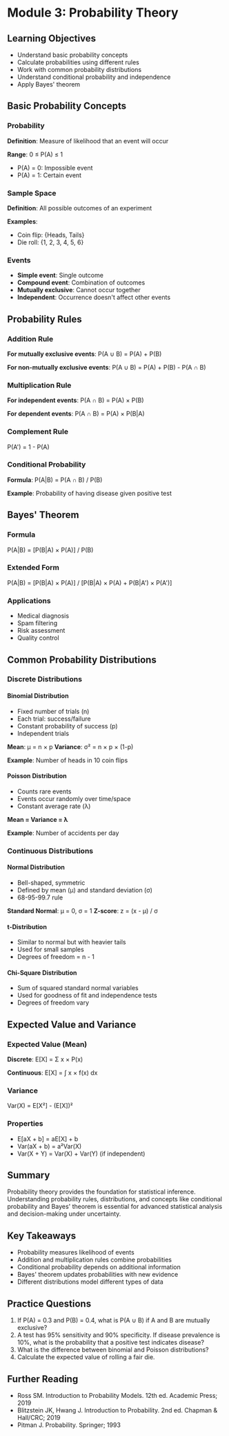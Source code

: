 # Module 3: Probability Theory

## Learning Objectives
- Understand basic probability concepts
- Calculate probabilities using different rules
- Work with common probability distributions
- Understand conditional probability and independence
- Apply Bayes' theorem

## Basic Probability Concepts

### Probability
**Definition**: Measure of likelihood that an event will occur

**Range**: 0 ≤ P(A) ≤ 1
- P(A) = 0: Impossible event
- P(A) = 1: Certain event

### Sample Space
**Definition**: All possible outcomes of an experiment

**Examples**:
- Coin flip: {Heads, Tails}
- Die roll: {1, 2, 3, 4, 5, 6}

### Events
- **Simple event**: Single outcome
- **Compound event**: Combination of outcomes
- **Mutually exclusive**: Cannot occur together
- **Independent**: Occurrence doesn't affect other events

## Probability Rules

### Addition Rule
**For mutually exclusive events**: P(A ∪ B) = P(A) + P(B)

**For non-mutually exclusive events**: P(A ∪ B) = P(A) + P(B) - P(A ∩ B)

### Multiplication Rule
**For independent events**: P(A ∩ B) = P(A) × P(B)

**For dependent events**: P(A ∩ B) = P(A) × P(B|A)

### Complement Rule
P(A') = 1 - P(A)

### Conditional Probability
**Formula**: P(A|B) = P(A ∩ B) / P(B)

**Example**: Probability of having disease given positive test

## Bayes' Theorem

### Formula
P(A|B) = [P(B|A) × P(A)] / P(B)

### Extended Form
P(A|B) = [P(B|A) × P(A)] / [P(B|A) × P(A) + P(B|A') × P(A')]

### Applications
- Medical diagnosis
- Spam filtering
- Risk assessment
- Quality control

## Common Probability Distributions

### Discrete Distributions

#### Binomial Distribution
- Fixed number of trials (n)
- Each trial: success/failure
- Constant probability of success (p)
- Independent trials

**Mean**: μ = n × p
**Variance**: σ² = n × p × (1-p)

**Example**: Number of heads in 10 coin flips

#### Poisson Distribution
- Counts rare events
- Events occur randomly over time/space
- Constant average rate (λ)

**Mean = Variance = λ**

**Example**: Number of accidents per day

### Continuous Distributions

#### Normal Distribution
- Bell-shaped, symmetric
- Defined by mean (μ) and standard deviation (σ)
- 68-95-99.7 rule

**Standard Normal**: μ = 0, σ = 1
**Z-score**: z = (x - μ) / σ

#### t-Distribution
- Similar to normal but with heavier tails
- Used for small samples
- Degrees of freedom = n - 1

#### Chi-Square Distribution
- Sum of squared standard normal variables
- Used for goodness of fit and independence tests
- Degrees of freedom vary

## Expected Value and Variance

### Expected Value (Mean)
**Discrete**: E[X] = Σ x × P(x)

**Continuous**: E[X] = ∫ x × f(x) dx

### Variance
Var(X) = E[X²] - (E[X])²

### Properties
- E[aX + b] = aE[X] + b
- Var(aX + b) = a²Var(X)
- Var(X + Y) = Var(X) + Var(Y) (if independent)

## Summary

Probability theory provides the foundation for statistical inference. Understanding probability rules, distributions, and concepts like conditional probability and Bayes' theorem is essential for advanced statistical analysis and decision-making under uncertainty.

## Key Takeaways
- Probability measures likelihood of events
- Addition and multiplication rules combine probabilities
- Conditional probability depends on additional information
- Bayes' theorem updates probabilities with new evidence
- Different distributions model different types of data

## Practice Questions

1. If P(A) = 0.3 and P(B) = 0.4, what is P(A ∪ B) if A and B are mutually exclusive?
2. A test has 95% sensitivity and 90% specificity. If disease prevalence is 10%, what is the probability that a positive test indicates disease?
3. What is the difference between binomial and Poisson distributions?
4. Calculate the expected value of rolling a fair die.

## Further Reading
- Ross SM. Introduction to Probability Models. 12th ed. Academic Press; 2019
- Blitzstein JK, Hwang J. Introduction to Probability. 2nd ed. Chapman & Hall/CRC; 2019
- Pitman J. Probability. Springer; 1993

